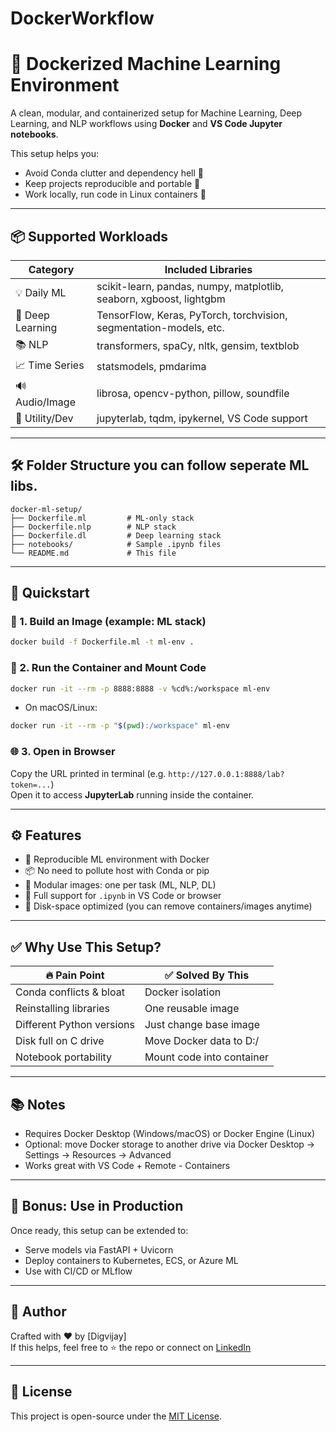 # DockerWorkflow

# 🐳 Dockerized Machine Learning Environment

A clean, modular, and containerized setup for Machine Learning, Deep Learning, and NLP workflows using **Docker** and **VS Code Jupyter notebooks**.

This setup helps you:
- Avoid Conda clutter and dependency hell 🧹
- Keep projects reproducible and portable 🔁
- Work locally, run code in Linux containers 🧠

---

## 📦 Supported Workloads

| Category         | Included Libraries                                                   |
|------------------|------------------------------------------------------------------------|
| 💡 Daily ML       | scikit-learn, pandas, numpy, matplotlib, seaborn, xgboost, lightgbm   |
| 🧠 Deep Learning  | TensorFlow, Keras, PyTorch, torchvision, segmentation-models, etc.     |
| 📚 NLP           | transformers, spaCy, nltk, gensim, textblob                            |
| 📈 Time Series   | statsmodels, pmdarima                                                  |
| 🔊 Audio/Image    | librosa, opencv-python, pillow, soundfile                             |
| 🧪 Utility/Dev    | jupyterlab, tqdm, ipykernel, VS Code support                           |

---

## 🛠️ Folder Structure you can follow seperate ML libs.

```
docker-ml-setup/
├── Dockerfile.ml         # ML-only stack
├── Dockerfile.nlp        # NLP stack
├── Dockerfile.dl         # Deep learning stack
├── notebooks/            # Sample .ipynb files
└── README.md             # This file
```

---

## 🚀 Quickstart

### 🔨 1. Build an Image (example: ML stack)
```bash
docker build -f Dockerfile.ml -t ml-env .
```

### 🧪 2. Run the Container and Mount Code
```bash
docker run -it --rm -p 8888:8888 -v %cd%:/workspace ml-env
```

- On macOS/Linux:
```bash
docker run -it --rm -p "$(pwd):/workspace" ml-env
```

### 🌐 3. Open in Browser
Copy the URL printed in terminal (e.g. `http://127.0.0.1:8888/lab?token=...`)  
Open it to access **JupyterLab** running inside the container.

---

## ⚙️ Features

- 🔁 Reproducible ML environment with Docker
- 📦 No need to pollute host with Conda or pip
- 🧠 Modular images: one per task (ML, NLP, DL)
- 📝 Full support for `.ipynb` in VS Code or browser
- 🧹 Disk-space optimized (you can remove containers/images anytime)

---

## ✅ Why Use This Setup?

| 🔥 Pain Point             | ✅ Solved By This |
|--------------------------|------------------|
| Conda conflicts & bloat  | Docker isolation |
| Reinstalling libraries   | One reusable image |
| Different Python versions| Just change base image |
| Disk full on C drive     | Move Docker data to D:/ |
| Notebook portability     | Mount code into container |

---

## 📚 Notes

- Requires Docker Desktop (Windows/macOS) or Docker Engine (Linux)
- Optional: move Docker storage to another drive via Docker Desktop → Settings → Resources → Advanced
- Works great with VS Code + Remote - Containers

---

## 🧠 Bonus: Use in Production

Once ready, this setup can be extended to:
- Serve models via FastAPI + Uvicorn
- Deploy containers to Kubernetes, ECS, or Azure ML
- Use with CI/CD or MLflow

---

## 🙌 Author

Crafted with ❤️ by [Digvijay]  
If this helps, feel free to ⭐ the repo or connect on [LinkedIn](www.linkedin.com/in/digvijaykewale)

---

## 📜 License

This project is open-source under the [MIT License](LICENSE).
